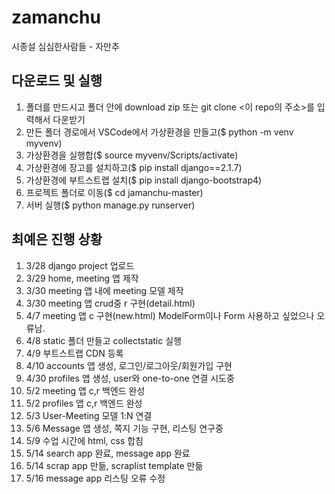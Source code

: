 # zamanchu
시종설 심심한사람들 - 자만추

## 다운로드 및 실행
1. 폴더를 만드시고 폴더 안에 download zip 또는 git clone <이 repo의 주소>를 입력해서 다운받기
2. 만든 폴더 경로에서 VSCode에서 가상환경을 만들고($ python -m venv myvenv)
3. 가상환경을 실행합($ source myvenv/Scripts/activate)
4. 가상환경에 장고를 설치하고($ pip install django==2.1.7)
5. 가상환경에 부트스트랩 설치($ pip install django-bootstrap4)
6. 프로젝트 폴더로 이동($ cd jamanchu-master)
7. 서버 실행($ python manage.py runserver)

## 최예은 진행 상황
1. 3/28 django project 업로드
2. 3/29 home, meeting 앱 제작
3. 3/30 meeting 앱 내에 meeting 모델 제작
4. 3/30 meeting 앱 crud중 r 구현(detail.html)
5. 4/7 meeting 앱 c 구현(new.html) ModelForm이나 Form 사용하고 싶었으나 오류남.
6. 4/8 static 폴더 만들고 collectstatic 실행
7. 4/9 부트스트랩 CDN 등록
8. 4/10 accounts 앱 생성, 로그인/로그아웃/회원가입 구현
9. 4/30 profiles 앱 생성, user와 one-to-one 연결 시도중
10. 5/2 meeting 앱 c,r 백엔드 완성
11. 5/2 profiles 앱 c,r 백엔드 완성
12. 5/3 User-Meeting 모델 1:N 연결
13. 5/6 Message 앱 생성, 쪽지 기능 구현, 리스팅 연구중
14. 5/9 수업 시간에 html, css 합침
15. 5/14 search app 완료, message app 완료
16. 5/14 scrap app 만듦, scraplist template 만듦
17. 5/16 message app 리스팅 오류 수정